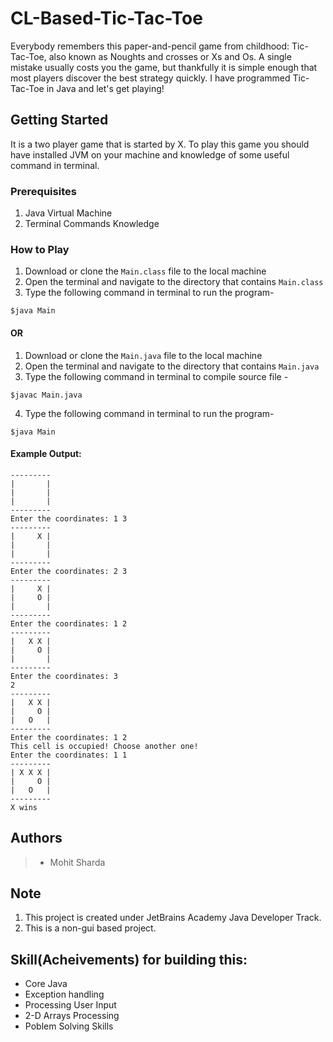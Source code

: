 # CL-Based-Tic-Tac-Toe
Everybody remembers this paper-and-pencil game from childhood: Tic-Tac-Toe, also known as Noughts and crosses or Xs and Os. A single mistake usually costs you the game, but thankfully it is simple enough that most players discover the best strategy quickly. I have programmed Tic-Tac-Toe in Java and let's get playing!
## Getting Started
It is a two player game that is started by X.
To play this game you should have installed JVM on your machine and knowledge of some useful command in terminal.
### Prerequisites
1. Java Virtual Machine
2. Terminal Commands Knowledge
### How to Play
1. Download or clone the `Main.class` file to the local machine
2. Open the terminal and navigate to the directory that contains `Main.class`
3. Type the following command in terminal to run the program- 
```
$java Main
```

#### OR
1. Download or clone the `Main.java` file to the local machine
2. Open the terminal and navigate to the directory that contains `Main.java`
3. Type the following command in terminal to compile source file - 
``` shell
$javac Main.java 
```
4. Type the following command in terminal to run the program- 
```shell
$java Main
```

#### Example Output:
```
---------
|       |
|       |
|       |
---------
Enter the coordinates: 1 3
---------
|     X |
|       |
|       |
---------
Enter the coordinates: 2 3
---------
|     X |
|     O |
|       |
---------
Enter the coordinates: 1 2
---------
|   X X |
|     O |
|       |
---------
Enter the coordinates: 3
2
---------
|   X X |
|     O |
|   O   |
---------
Enter the coordinates: 1 2
This cell is occupied! Choose another one!
Enter the coordinates: 1 1
---------
| X X X |
|     O |
|   O   |
---------
X wins
```

## Authors
> - Mohit Sharda

## **Note**
1. This project is created under JetBrains Academy Java Developer Track.
2. This is a non-gui based project.

## Skill(Acheivements) for building this:
* Core Java
* Exception handling
* Processing User Input
* 2-D Arrays Processing
* Poblem Solving Skills
